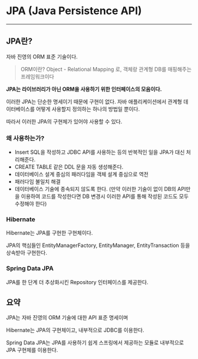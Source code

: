 # JPA (Java Persistence API)

------

## JPA란?

자바 진영의 ORM 표준 기술이다.

> ORM이란? Object - Relational Mapping 로, 객체랑 관계형 DB를 매핑해주는 프레임워크이다

**JPA는 라이브러리가 아닌 ORM을 사용하기 위한 인터페이스의 모음이다.**

이러한 JPA는 단순한 명세이기 때문에 구현이 없다. 자바 애플리케이션에서 관계형 데이터베이스를 어떻게 사용할지 정의하는 하나의 방법일 뿐이다.

따라서 이러한 JPA의 구현체가 있어야 사용할 수 있다.

### 왜 사용하는가?

- Insert SQL을 작성하고 JDBC API를 사용하는 등의 반복적인 일을 JPA가 대신 처리해준다.
- CREATE TABLE 같은 DDL 문을 자동 생성해준다.
- 데이터베이스 설계 중심의 패러다임을 객체 설계 중심으로 역전
- 패러다임 불일치 해결
- 데이터베이스 기술에 종속되지 않도록 한다. (만약 이러한 기술이 없이 DB의 API만을 이용하여 코드를 작성한다면 DB 변경시 이러한 API를 통해 작성된 코드도 모두 수정해야 한다)

### Hibernate

Hibernate는 JPA를 구현한 구현체이다.

JPA의 핵심들인 EntityManagerFactory, EntityManager, EntityTransaction 등을 상속받아 구현한다.

### Spring Data JPA

JPA를 한 단계 더 추상화시킨 Repository 인터페이스를 제공한다.

## 요약

JPA는 자바 진영의 ORM 기술에 대한 API 표준 명세이며

Hibernate는 JPA의 구현체이고, 내부적으로 JDBC를 이용한다.

Spring Data JPA는 JPA를 사용하기 쉽게 스프링에서 제공하는 모듈로 내부적으로 JPA 구현체를 이용한다.